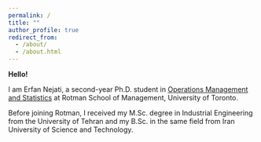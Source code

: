 ```yaml
---
permalink: /
title: ""
author_profile: true
redirect_from: 
  - /about/
  - /about.html
---
```

**Hello!**

I am Erfan Nejati, a second-year Ph.D. student in <a href="https://www.rotman.utoronto.ca/faculty-and-research/academic-areas/operations-management-and-statistics/" target="_blank">Operations Management and Statistics</a> at Rotman School of Management, University of Toronto.

Before joining Rotman, I received my M.Sc. degree in Industrial Engineering from the University of Tehran and my B.Sc. in the same field from Iran University of Science and Technology.


